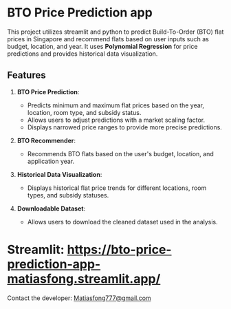 # BTO Price Prediction app
This project utilizes streamlit and python to predict Build-To-Order (BTO) flat prices in Singapore and recommend flats based on user inputs such as budget, location, and year. It uses **Polynomial Regression** for price predictions and provides historical data visualization.

## Features
1. **BTO Price Prediction**:
   - Predicts minimum and maximum flat prices based on the year, location, room type, and subsidy status.
   - Allows users to adjust predictions with a market scaling factor.
   - Displays narrowed price ranges to provide more precise predictions.
   
2. **BTO Recommender**:
   - Recommends BTO flats based on the user's budget, location, and application year.

3. **Historical Data Visualization**:
   - Displays historical flat price trends for different locations, room types, and subsidy statuses.

4. **Downloadable Dataset**:
   - Allows users to download the cleaned dataset used in the analysis.

# Streamlit: https://bto-price-prediction-app-matiasfong.streamlit.app/
Contact the developer: Matiasfong777@gmail.com

